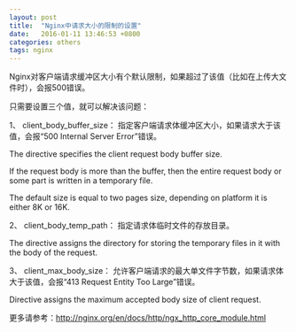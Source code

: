 ```yaml
---
layout: post
title:  "Nginx中请求大小的限制的设置"
date:   2016-01-11 13:46:53 +0800
categories: others
tags: nginx
---
```

Nginx对客户端请求缓冲区大小有个默认限制，如果超过了该值（比如在上传大文件时），会报500错误。

只需要设置三个值，就可以解决该问题：

1、 client_body_buffer_size： 指定客户端请求体缓冲区大小，如果请求大于该值，会报“500 Internal Server Error”错误。

The directive specifies the client request body buffer size.

If the request body is more than the buffer, then the entire request body or some part is written in a temporary file.

The default size is equal to two pages size, depending on platform it is either 8K or 16K.

2、 client_body_temp_path： 指定请求体临时文件的存放目录。

The directive assigns the directory for storing the temporary files in it with the body of the request.

3、 client_max_body_size： 允许客户端请求的最大单文件字节数，如果请求体大于该值，会报“413 Request Entity Too Large”错误。

Directive assigns the maximum accepted body size of client request.

<!-- more -->

更多请参考：http://nginx.org/en/docs/http/ngx_http_core_module.html